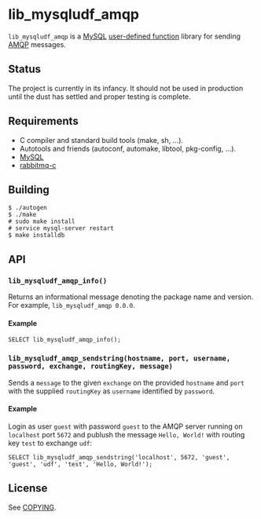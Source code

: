 # lib\_mysqludf\_amqp

`lib_mysqludf_amqp` is a [MySQL](http://www.mysql.com/) [user-defined function](http://dev.mysql.com/doc/refman/5.7/en/udf-features.html)
library for sending [AMQP](https://www.amqp.org/) messages.

## Status

The project is currently in its infancy. It should not be used in production until the dust has settled and proper testing is complete.

## Requirements

* C compiler and standard build tools (make, sh, ...).
* Autotools and friends (autoconf, automake, libtool, pkg-config, ...).
* [MySQL](http://www.mysql.com/)
* [rabbitmq-c](https://github.com/alanxz/rabbitmq-c)

## Building

```
$ ./autogen
$ ./make
# sudo make install
# service mysql-server restart
$ make installdb
```

## API

### `lib_mysqludf_amqp_info()`

Returns an informational message denoting the package name and version. For example, `lib_mysqludf_amqp 0.0.0`.

#### Example

```
SELECT lib_mysqludf_amqp_info();
```

### `lib_mysqludf_amqp_sendstring(hostname, port, username, password, exchange, routingKey, message)`

Sends a `message` to the given `exchange` on the provided `hostname` and `port` with the supplied `routingKey` as `username` identified by `password`.

#### Example

Login as user `guest` with password `guest` to the AMQP server running on `localhost` port `5672` and publush the message `Hello, World!` with routing key `test` to exchange `udf`:

```
SELECT lib_mysqludf_amqp_sendstring('localhost', 5672, 'guest', 'guest', 'udf', 'test', 'Hello, World!');
```

## License

See [COPYING](https://github.com/ssimicro/lib_mysqludf_amqp/blob/master/COPYING).
